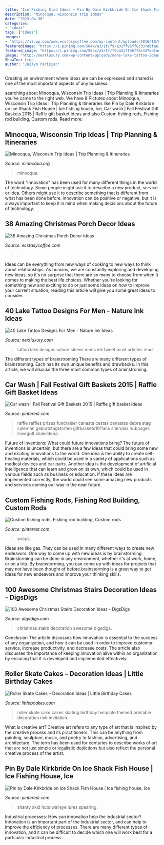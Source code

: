 ```yaml
---
title: "Ice Fishing Sled Ideas ~ Pin By Dale Kirkbride On Ice Shack Fish House"
description: "Minocqua, wisconsin trip ideas"
date: "2023-04-30"
categories:
- "ideas"
tags: ["ideas"]
images:
- "https://i2.wp.com/www.ecstasycoffee.com/wp-content/uploads/2016/10/Christmas-Porch-Décor-Ideas-21.jpg"
featuredImage: "https://i.pinimg.com/564x/a3/1f/f9/a31ff96ff8c337ebfae146e737916f2a--diy-raffle-prizes-stag-and-doe-prizes-raffle-baskets.jpg"
featured_image: "https://i.pinimg.com/564x/a3/1f/f9/a31ff96ff8c337ebfae146e737916f2a--diy-raffle-prizes-stag-and-doe-prizes-raffle-baskets.jpg"
image: "http://nextluxury.com/wp-content/uploads/mens-lake-tattoo-ideas-half-sleeve.jpg"
ShowToc: true
author: "Jailyn Parisian"
---
```



Creating an environment where ideas are can be expressed and shared is one of the most important aspects of any business.

	

		
searching about Minocqua, Wisconsin Trip Ideas | Trip Planning &amp; Itineraries you've came to the right web. We have 8 Pictures about Minocqua, Wisconsin Trip Ideas | Trip Planning &amp; Itineraries like Pin by Dale Kirkbride on Ice Shack Fish House | Ice fishing house, Ice, Car wash | Fall Festival Gift Baskets 2015 | Raffle gift basket ideas and also Custom fishing rods, Fishing rod building, Custom rods. Read more:
		
    
## Minocqua, Wisconsin Trip Ideas | Trip Planning &amp; Itineraries

<img loading=lazy src="https://res.cloudinary.com/simpleview/image/upload/c_limit,f_auto,h_1200,q_75,w_1200/v1/clients/minocqua/MinocquaSummer_333_f8585f54-a130-4877-9ab6-48c0e1abf699.jpg" onerror="this.onerror=null;this.src='https://tse1.mm.bing.net/th?id=OIP.Dv6WXiFHmssFMItNb1DMEgEyDM&amp;pid=15.1';" alt="Minocqua, Wisconsin Trip Ideas | Trip Planning &amp; Itineraries">

_Source: minocqua.org_

>minocqua. 

	

The word "innovation" has been used for many different things in the world of technology. Some people might use it to describe a new product, service or idea. Others might use it to describe something that is different from what has been done before. Innovation can be positive or negative, but it is always important to keep it in mind when making decisions about the future of technology.

    
## 38 Amazing Christmas Porch Decor Ideas

<img loading=lazy src="https://i2.wp.com/www.ecstasycoffee.com/wp-content/uploads/2016/10/Christmas-Porch-Décor-Ideas-21.jpg" onerror="this.onerror=null;this.src='https://tse2.mm.bing.net/th?id=OIP.eHWKN6jG0iKqn58fJLtcWAHaNI&amp;pid=15.1';" alt="38 Amazing Christmas Porch Decor Ideas">

_Source: ecstasycoffee.com_

>. 

	

Ideas can be everything from new ways of cooking to new ways to think about relationships. As humans, we are constantly exploring and developing new ideas, so it's no surprise that there are so many to choose from when it comes to making the best life choices. Whether you're looking for something new and exciting to do or just some ideas on how to improve your current situation, reading this article will give you some great ideas to consider.

    
## 40 Lake Tattoo Designs For Men - Nature Ink Ideas

<img loading=lazy src="http://nextluxury.com/wp-content/uploads/mens-lake-tattoo-ideas-half-sleeve.jpg" onerror="this.onerror=null;this.src='https://tse4.mm.bing.net/th?id=OIP.qQbzzmUT2gU8MbpLTl5qFgHaHa&amp;pid=15.1';" alt="40 Lake Tattoo Designs For Men - Nature Ink Ideas">

_Source: nextluxury.com_

>tattoo lake designs nature sleeve mens ink tweet must articles read. 

	

The different types of brainstroming
There are many different types of brainstroming. Each has its own unique benefits and drawbacks. In this article, we will discuss the three most common types of brainstroming.

    
## Car Wash | Fall Festival Gift Baskets 2015 | Raffle Gift Basket Ideas

<img loading=lazy src="https://i.pinimg.com/564x/a3/1f/f9/a31ff96ff8c337ebfae146e737916f2a--diy-raffle-prizes-stag-and-doe-prizes-raffle-baskets.jpg" onerror="this.onerror=null;this.src='https://tse2.mm.bing.net/th?id=OIP.adekhcx-edEk5HDbbdV8aAHaJ6&amp;pid=15.1';" alt="Car wash | Fall Festival Gift Baskets 2015 | Raffle gift basket ideas">

_Source: pinterest.com_

>raffle raffles prizes fundraiser canasta cestas canastas debra stag coleman geburtstagstorten giftbaskets101fans siterubix hubpages ilovegolf clubelitena. 

	

Future of inventions: What could future innovations bring?
The future of inventions is uncertain, but there are a few ideas that could bring some new and exciting innovations to the world. One idea is the ability to create self-healing materials, which could be used in a variety of applications such as medical devices and car parts. Another idea is the development of artificial intelligence that can learn and grow on its own, which could be used in various fields such as business or education. If these ideas are implemented correctly, the world could see some amazing new products and services coming our way in the near future.

    
## Custom Fishing Rods, Fishing Rod Building, Custom Rods

<img loading=lazy src="https://i.pinimg.com/736x/45/4b/51/454b51882dfa41d9cfaa3a0c7b0f4ece.jpg" onerror="this.onerror=null;this.src='https://tse1.mm.bing.net/th?id=OIP.oAtLOKPoSn41MtzweU7ZpwHaJ3&amp;pid=15.1';" alt="Custom fishing rods, Fishing rod building, Custom rods">

_Source: pinterest.com_

>wraps. 

	

Ideas are like gas. They can be used in many different ways to create new endeavors. One way to come up with new ideas is by brainstorming. Brainstorming can be done in any environment, whether it's at work, home, or on a trip. By brainstorming, you can come up with ideas for projects that may not have been thought of before.brainstorming is a great way to get ideas for new endeavors and improve your thinking skills.

    
## 100 Awesome Christmas Stairs Decoration Ideas - DigsDigs

<img loading=lazy src="https://www.digsdigs.com/photos/2012/12/71-awesome-christmas-stairs-decoration-ideas-25.jpg" onerror="this.onerror=null;this.src='https://tse2.mm.bing.net/th?id=OIP.bwTPBvQwFRhQ8tTPOHflDgHaLH&amp;pid=15.1';" alt="100 Awesome Christmas Stairs Decoration Ideas - DigsDigs">

_Source: digsdigs.com_

>christmas stairs decoration awesome digsdigs. 

	

Conclusion
The article discusses how innovation is essential to the success of any organization, and how it can be used in order to improve customer service, increase productivity, and decrease costs. The article also discusses the importance of keeping innovation alive within an organization by ensuring that it is developed and implemented effectively.

    
## Roller Skate Cakes – Decoration Ideas | Little Birthday Cakes

<img loading=lazy src="http://www.littlebcakes.com/wp-content/uploads/2014/01/Roller-Skate-Cake-Pictures.jpg" onerror="this.onerror=null;this.src='https://tse2.mm.bing.net/th?id=OIP.0LfpZCIFZlluxmqumPXQRgHaJ4&amp;pid=15.1';" alt="Roller Skate Cakes – Decoration Ideas | Little Birthday Cakes">

_Source: littlebcakes.com_

>roller skate cake cakes skating birthday template themed printable decoration rink invitation. 

	

What is creative art?
Creative art refers to any type of art that is inspired by the creative process and its practitioners. This can be anything from painting, sculpture, music, and poetry to fashion, advertising, and architecture. The term has been used for centuries to describe works of art that are not just simple or legalistic depictions but also reflect the personal creative process of the artist.

    
## Pin By Dale Kirkbride On Ice Shack Fish House | Ice Fishing House, Ice

<img loading=lazy src="https://i.pinimg.com/736x/5d/5f/f6/5d5ff617aac56b2f03ad73b84ad91bef.jpg" onerror="this.onerror=null;this.src='https://tse3.mm.bing.net/th?id=OIP.2eEOVwwv3VnicEn5E0r7OQHaFj&amp;pid=15.1';" alt="Pin by Dale Kirkbride on Ice Shack Fish House | Ice fishing house, Ice">

_Source: pinterest.com_

>shanty skid huts walleye lures spearing. 

	

Industrial processes: How can innovation help the industrial sector?
Innovation is an important part of the industrial sector, and can help to improve the efficiency of processes. There are many different types of innovation, and it can be difficult to decide which one will work best for a particular industrial process.

